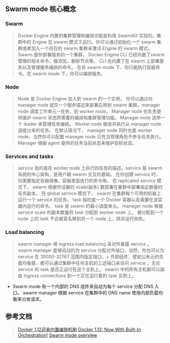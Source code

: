 Swarm mode 核心概念
------
### Swarm
> Docker Engine 内置的集群管理和编排功能是利用 SwarmKit 实现的。集群中的 Engine 在 swarm 模式下运行。你可以通过初始化一个 swarm 集群或者加入一个存在的 swarm 集群来激活 Engine 的 swarm 模式。
Swarm 是你部署服务的一个集群。 Docker Engine CLI 已经内置了swarm 管理的相关命令，像添加，删除节点等。 CLI 也内置了在 swarm 上部署服务以及管理服务编排的命令。
在非 swarm mode 下，你只能执行容器命令。在 swarm mode 下，你可以编排服务。

### Node
> Node 是 Docker Engine 加入到 swarm 的一个实例。
你可以通过向 manager node 提交一个服务描述来部署应用到 swarm 集群。manager node 调度工作单元--任务，到 worker node。
Manager node 也负责提供维护 swarm 状态所需要的编排和集群管理功能。 Manager node 选举一个 leader 来管理任务编排。
Worker node 接收并执行从 manager node 调度过来的任务。
在默认情况下， manager node 同时也是 worker node，当然你可以配置 manager node 只充当管理角色不参与任务执行。Manager 根据 agent 提供的任务当前状态来维护目标状态。

### Services and tasks
> service 指的是在 worker node 上执行的任务的描述。service 是 swarm 系统的中心架构，是用户跟 swarm 交互的基础。
在你创建 service 时， 你需要指定容器镜像，容器里面执行的命令等。
在 replicated service 模式下， swarm 根据你设置的 scale(副本) 数部署在集群中部署指定数量的任务副本。
在 global service 模式下， swarm 在集群每个可用的机器上运行一个 service 的任务。
task 指的是一个 Docker 容器以及需要在该容器内运行的命令。 task 是 swarm 的最小调度单元。 manager node 根据 service scale 的副本数量将 task 分配到 worker node 上。 
被分配到一个 node 上的 task 不会被莫名移到另一个 node 上，除非运行失败。

### Load balancing
> swarm manager 用 ingress load balancing 来对外暴露 service 。 swarm manager 能够自动的为 service 分配对外端口，当然，你也可以为 service 在 30000-32767 范围内指定端口。+
外部组件，譬如公有云的负载均衡器，都可以通过集群中任何主机的上述端口来访问 service ，无论 service 的 task 是否正运行在这个主机上。 
swarm 中的所有主机都可以路由 ingress connections 到一个正在运行着的 task 实例上。
* Swarm mode 有一个内部的 DNS 组件来自动为每个 service 分配 DNS 入口。 swarm manager 根据 service 在集群中的 DNS name 使用内部负载均衡来分发请求。

## 参考文档
> [Docker 1.12迎来内置编排机制](http://dockone.io/article/1442)
[Docker 1.12: Now With Built-In Orchestration!](https://blog.docker.com/2016/06/docker-1-12-built-in-orchestration/)
[Swarm mode overview](https://docs.docker.com/engine/swarm/)